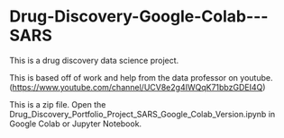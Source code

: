 # Drug-Discovery-Google-Colab---SARS

This is a drug discovery data science project.

This is based off of work and help from the data professor on youtube. (https://www.youtube.com/channel/UCV8e2g4IWQqK71bbzGDEI4Q)

This is a zip file.  Open the Drug_Discovery_Portfolio_Project_SARS_Google_Colab_Version.ipynb in Google Colab or Jupyter Notebook.
